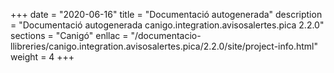 +++
date        = "2020-06-16"
title       = "Documentació autogenerada"
description = "Documentació autogenerada canigo.integration.avisosalertes.pica 2.2.0"
sections    = "Canigó"
enllac		= "/documentacio-llibreries/canigo.integration.avisosalertes.pica/2.2.0/site/project-info.html"
weight      = 4
+++
